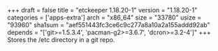 +++
draft = false
title = "etckeeper 1.18.20-1"
version = "1.18.20-1"
categories = ['apps-extra']
arch = "x86_64"
size = "33780"
usize = "93960"
sha1sum = "aef551443fc3ce6c9c277a8a10a2a155addd92ab"
depends = "['git>=1.5.3.4', 'pacman-g2>=3.6.7', 'dcron>=3.2-4']"
+++
Stores the /etc directory in a git repo.